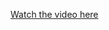
[Watch the video here](https://drive.google.com/file/d/1f4NPxBy4SFZeJEYlTChgHGaCieJprWpX/view?usp=drive_link)

